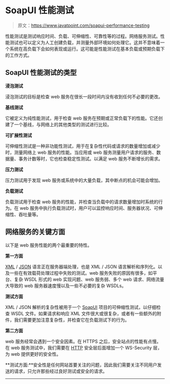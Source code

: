 # SoapUI 性能测试

> 原文：<https://www.javatpoint.com/soapui-performance-testing>

性能测试是测试响应时间、负载、可伸缩性、可靠性等的过程。网络服务测试。性能测试也可以定义为人工创建负载，并测量外部环境如何处理它。这并不意味着一个系统在高负载下会如何表现或运行。这可能是性能测试在基本负载或预期负载下的工作方式。

## SoapUI 性能测试的类型

**浸泡测试**

浸泡测试的目标是检查 web 服务在很长一段时间内没有收到任何不必要的更改。

**基线测试**

它被定义为纯性能测试，用于检查 web 服务在预期或正常负载下的性能。它还创建了一个基线，与网络上的其他类型的测试进行比较。

**可扩展性测试**

可伸缩性测试是一种非功能性测试，用于在复杂性代码或请求的数量增加或减少时，测量网络上 web 服务的性能。当应用或 web 服务测量用户请求的服务、数据量、事务计数等时，它也检查稳定性测试。以满足 web 服务不断增长的需求。

**压力测试**

压力测试用于发现 web 服务或系统中的大量负载，其中断点的机会可能会增加。

**负载测试**

负载测试用于检查 web 服务的性能，并检查当负载中的请求数量增加时系统的行为。在 web 服务中执行负载测试时，用户可以监控响应时间、服务器状况、可伸缩性、吞吐量等。

## 网络服务的关键方面

以下是 web 服务性能的两个最重要的特性。

**第一方面**

[XML](https://www.javatpoint.com/xml-tutorial) / [JSON](https://www.javatpoint.com/json-tutorial) 语言正在服务器端处理，也是 XML / JSON 语言解析和序列化。以及一些在有效载荷处理过程中失败的测试。web 服务失败的原因有很多，如平台、复杂 WSDL 形式的 web 实现问题、web 服务弱、多个 web 请求、网络流量大导致的 web 服务器速度慢以及一些不必要的复杂 WSDLs。

**测试方面**

XML / JSON 解析的复杂性被用于一个 [SoapUI](https://www.javatpoint.com/soapui) 项目的可伸缩性测试，以仔细检查 WSDL 文件。如果请求和响应 XML 文件很大或很复杂，或者有一些额外的附件，我们需要更加注意复杂性，并检查它在负载测试下的行为。

**第二方面**

web 服务经常会遇到一个安全因素。在 HTTPS 之后，安全站点的性能有点慢。在 web 服务测试中，我们需要在 [HTTP](https://www.javatpoint.com/http) 安全层后面增加一个 WS-Security 层，为 web 提供更好的安全性。

**测试方面:**安全性是任何网站首要关注的问题，因此我们需要关注不同用户发送的请求，只允许那些经过良好测试或安全的请求。

* * *